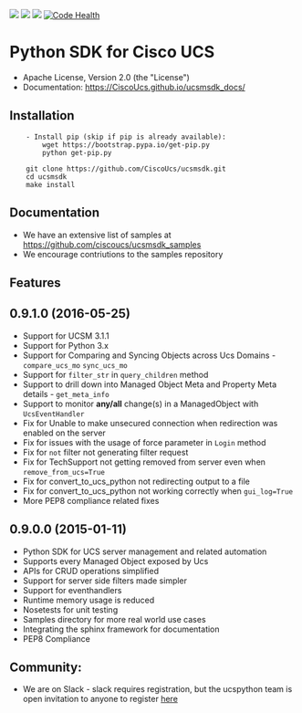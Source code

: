 [![](https://img.shields.io/travis/CiscoUcs/ucsmsdk.svg)](https://travis-ci.org/CiscoUcs/ucsmsdk)
[![](https://ucspython.herokuapp.com/badge.svg)](https://ucspython.herokuapp.com)
[![](https://img.shields.io/pypi/v/ucsmsdk.svg)](https://pypi.python.org/pypi/ucsmsdk)
[![Code Health](https://landscape.io/github/CiscoUcs/ucsmsdk/master/landscape.svg?style=flat)](https://landscape.io/github/CiscoUcs/ucsmsdk/master)

# Python SDK for Cisco UCS

* Apache License, Version 2.0 (the "License") 
* Documentation: https://CiscoUcs.github.io/ucsmsdk_docs/

## Installation
```
    - Install pip (skip if pip is already available):
        wget https://bootstrap.pypa.io/get-pip.py
        python get-pip.py

    git clone https://github.com/CiscoUcs/ucsmsdk.git
    cd ucsmsdk
    make install
```
## Documentation

* We have an extensive list of samples at https://github.com/ciscoucs/ucsmsdk_samples
* We encourage contriutions to the samples repository

## Features

0.9.1.0 (2016-05-25)
---------------------

* Support for UCSM 3.1.1
* Support for Python 3.x
* Support for Comparing and Syncing Objects across Ucs Domains - `compare_ucs_mo` `sync_ucs_mo`
* Support for `filter_str` in `query_children` method
* Support to drill down into Managed Object Meta and Property Meta details - `get_meta_info`
* Support to monitor **any/all** change(s) in a ManagedObject with `UcsEventHandler`
* Fix for Unable to make unsecured connection when redirection was enabled on the server
* Fix for issues with the usage of force parameter in `Login` method
* Fix for `not` filter not generating filter request
* Fix for TechSupport not getting removed from server even when `remove_from_ucs=True`
* Fix for convert_to_ucs_python not redirecting output to a file
* Fix for convert_to_ucs_python not working correctly when `gui_log=True`
* More PEP8 compliance related fixes

0.9.0.0 (2015-01-11)
---------------------

* Python SDK for UCS server management and related automation
* Supports every Managed Object exposed by Ucs
* APIs for CRUD operations simplified
* Support for server side filters made simpler
* Support for eventhandlers
* Runtime memory usage is reduced
* Nosetests for unit testing
* Samples directory for more real world use cases
* Integrating the sphinx framework for documentation
* PEP8 Compliance


## Community:

* We are on Slack - slack requires registration, but the ucspython team is open invitation to
  anyone to register [here](https://ucspython.herokuapp.com) 
